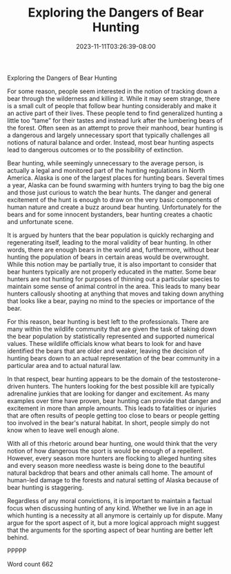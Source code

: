 ﻿---
title: "Exploring the Dangers of Bear Hunting"
date: 2023-11-11T03:26:39-08:00
description: "Hunting Tips for Web Success"
featured_image: "/images/Hunting.jpg"
tags: ["Hunting"]
---

Exploring the Dangers of Bear Hunting

For some reason, people seem interested in the notion of tracking down a bear through the wilderness and killing it. While it may seem strange, there is a small cult of people that follow bear hunting considerably and make it an active part of their lives. These people tend to find generalized hunting a little too “tame” for their tastes and instead lurk after the lumbering bears of the forest. Often seen as an attempt to prove their manhood, bear hunting is a dangerous and largely unnecessary sport that typically challenges all notions of natural balance and order. Instead, most bear hunting aspects lead to dangerous outcomes or to the possibility of extinction.

Bear hunting, while seemingly unnecessary to the average person, is actually a legal and monitored part of the hunting regulations in North America. Alaska is one of the largest places for hunting bears. Several times a year, Alaska can be found swarming with hunters trying to bag the big one and those just curious to watch the bear hunts. The danger and general excitement of the hunt is enough to draw on the very basic components of human nature and create a buzz around bear hunting. Unfortunately for the bears and for some innocent bystanders, bear hunting creates a chaotic and unfortunate scene.

It is argued by hunters that the bear population is quickly recharging and regenerating itself, leading to the moral validity of bear hunting. In other words, there are enough bears in the world and, furthermore, without bear hunting the population of bears in certain areas would be overwrought. While this notion may be partially true, it is also important to consider that bear hunters typically are not properly educated in the matter. Some bear hunters are not hunting for purposes of thinning out a particular species to maintain some sense of animal control in the area. This leads to many bear hunters callously shooting at anything that moves and taking down anything that looks like a bear, paying no mind to the species or importance of the bear.

For this reason, bear hunting is best left to the professionals. There are many within the wildlife community that are given the task of taking down the bear population by statistically represented and supported numerical values. These wildlife officials know what bears to look for and have identified the bears that are older and weaker, leaving the decision of hunting bears down to an actual representation of the bear community in a particular area and to actual natural law.

In that respect, bear hunting appears to be the domain of the testosterone-driven hunters. The hunters looking for the best possible kill are typically adrenaline junkies that are looking for danger and excitement. As many examples over time have proven, bear hunting can provide that danger and excitement in more than ample amounts. This leads to fatalities or injuries that are often results of people getting too close to bears or people getting too involved in the bear's natural habitat. In short, people simply do not know when to leave well enough alone.

With all of this rhetoric around bear hunting, one would think that the very notion of how dangerous the sport is would be enough of a repellent. However, every season more hunters are flocking to alleged hunting sites and every season more needless waste is being done to the beautiful natural backdrop that bears and other animals call home. The amount of human-led damage to the forests and natural setting of Alaska because of bear hunting is staggering. 

Regardless of any moral convictions, it is important to maintain a factual focus when discussing hunting of any kind. Whether we live in an age in which hunting is a necessity at all anymore is certainly up for dispute. Many argue for the sport aspect of it, but a more logical approach might suggest that the arguments for the sporting aspect of bear hunting are better left behind.

PPPPP

Word count 662

